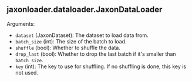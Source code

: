 ## jaxonloader.dataloader.JaxonDataLoader

Arguments:

- `dataset` (JaxonDataset): The dataset to load data from.
- `batch_size` (int): The size of the batch to load.
- `shuffle` (bool): Whether to shuffle the data.
- `drop_last` (bool): Whether to drop the last batch if it's smaller than `batch_size`.
- `key` (int): The key to use for shuffling. If no shuffling is done, this key is not used.
